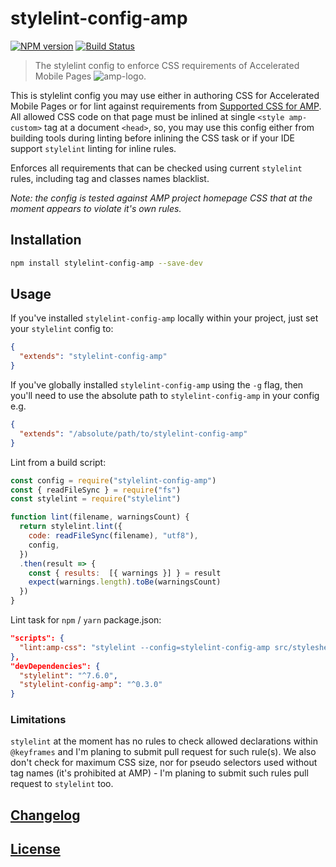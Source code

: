 # stylelint-config-amp

[![NPM version](http://img.shields.io/npm/v/stylelint-config-amp.svg)](https://www.npmjs.org/package/stylelint-config-amp) [![Build Status](https://travis-ci.org/tinovyatkin/stylelint-config-amp.svg?branch=master)](https://travis-ci.org/tinovyatkin/stylelint-config-amp)

> The stylelint config to enforce CSS requirements of Accelerated Mobile Pages ![amp-logo](https://www.ampproject.org/static/img/logo-blue.svg).

This is stylelint config you may use either in authoring CSS for Accelerated Mobile Pages or for lint against requirements from [Supported CSS for AMP](https://www.ampproject.org/docs/guides/responsive/style_pages).
All allowed CSS code on that page must be inlined at single `<style amp-custom>` tag at a document `<head>`,
so, you may use this config either from building tools during linting before inlining the CSS task or if your IDE support `stylelint` linting for inline rules.  

Enforces all requirements that can be checked using current `stylelint` rules, including tag and classes names blacklist.

_Note: the config is tested against AMP project homepage CSS that at the moment appears to violate it's own rules._

## Installation

```bash
npm install stylelint-config-amp --save-dev
```

## Usage

If you've installed `stylelint-config-amp` locally within your project, just set your `stylelint` config to:

```json
{
  "extends": "stylelint-config-amp"
}
```

If you've globally installed `stylelint-config-amp` using the `-g` flag, then you'll need to use the absolute path to `stylelint-config-amp` in your config e.g.

```json
{
  "extends": "/absolute/path/to/stylelint-config-amp"
}
```
Lint from a build script:

```javascript
const config = require("stylelint-config-amp")
const { readFileSync } = require("fs")
const stylelint = require("stylelint")

function lint(filename, warningsCount) {
  return stylelint.lint({
    code: readFileSync(filename), "utf8"),
    config,
  })
  .then(result => {
    const { results:  [{ warnings }] } = result
    expect(warnings.length).toBe(warningsCount)
  })
}
```

Lint task for `npm` / `yarn` package.json:

```json
"scripts": {
  "lint:amp-css": "stylelint --config=stylelint-config-amp src/stylesheets/amp/*.css"
},
"devDependencies": {
  "stylelint": "^7.6.0",
  "stylelint-config-amp": "^0.3.0"
}
  ```

### Limitations

`stylelint` at the moment has no rules to check allowed declarations within `@keyframes` and I'm planing to submit pull request for such rule(s).
We also don't check for maximum CSS size, nor for pseudo selectors used without tag names (it's prohibited at AMP) - I'm planing to submit such rules pull request to `stylelint` too.


## [Changelog](CHANGELOG.md)

## [License](LICENSE)
